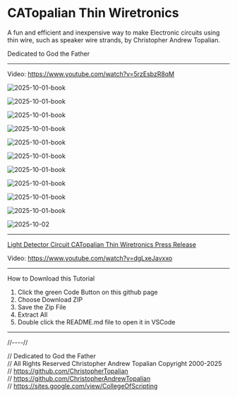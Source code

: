 # CATopalian Thin Wiretronics
A fun and efficient and inexpensive way to make Electronic circuits using thin wire, such as speaker wire strands, by Christopher Andrew Topalian.

Dedicated to God the Father

---

Video: https://www.youtube.com/watch?v=5rzEsbzR8qM

![2025-10-01-book](src/2025_10_01_book/CATopalian_Thin_Wiretronics_001.png)

![2025-10-01-book](src/2025_10_01_book/CATopalian_Thin_Wiretronics_002.png)

![2025-10-01-book](src/2025_10_01_book/CATopalian_Thin_Wiretronics_003.png)

![2025-10-01-book](src/2025_10_01_book/CATopalian_Thin_Wiretronics_004.png)

![2025-10-01-book](src/2025_10_01_book/CATopalian_Thin_Wiretronics_005.png)

![2025-10-01-book](src/2025_10_01_book/CATopalian_Thin_Wiretronics_006.png)

![2025-10-01-book](src/2025_10_01_book/CATopalian_Thin_Wiretronics_007.png)

![2025-10-01-book](src/2025_10_01_book/CATopalian_Thin_Wiretronics_008.png)

![2025-10-01-book](src/2025_10_01_book/CATopalian_Thin_Wiretronics_009.png)

![2025-10-01-book](src/2025_10_01_book/CATopalian_Thin_Wiretronics_010.png)

![2025-10-02](src/2025_10_02/CATopalian_Thin_Wiretronics_Transistor.png)

---

[Light Detector Circuit CATopalian Thin Wiretronics Press Release](src/2025_10_02/light_detector_circuit_catopalian_thin_wiretronics_press_release.md)

Video: https://www.youtube.com/watch?v=dgLxeJavxxo


---

How to Download this Tutorial
1. Click the green Code Button on this github page
2. Choose Download ZIP
3. Save the Zip File
4. Extract All
5. Double click the README.md file to open it in VSCode

---

//----//

// Dedicated to God the Father  
// All Rights Reserved Christopher Andrew Topalian Copyright 2000-2025  
// https://github.com/ChristopherTopalian  
// https://github.com/ChristopherAndrewTopalian  
// https://sites.google.com/view/CollegeOfScripting

